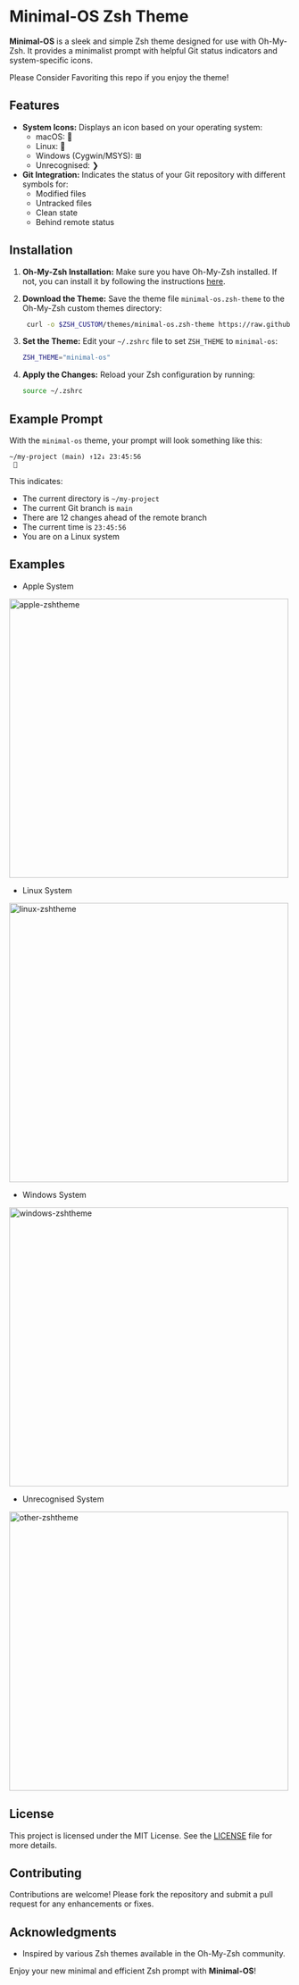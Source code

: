 # Minimal-OS Zsh Theme

**Minimal-OS** is a sleek and simple Zsh theme designed for use with Oh-My-Zsh. It provides a minimalist prompt with helpful Git status indicators and system-specific icons.

Please Consider Favoriting this repo if you enjoy the theme!

## Features

- **System Icons:** Displays an icon based on your operating system:
  - macOS: 
  - Linux: 🐧
  - Windows (Cygwin/MSYS): ⊞
  - Unrecognised: ❯
- **Git Integration:** Indicates the status of your Git repository with different symbols for:
  - Modified files
  - Untracked files
  - Clean state
  - Behind remote status

## Installation

1. **Oh-My-Zsh Installation:**
   Make sure you have Oh-My-Zsh installed. If not, you can install it by following the instructions [here](https://github.com/ohmyzsh/ohmyzsh).

2. **Download the Theme:**
   Save the theme file `minimal-os.zsh-theme` to the Oh-My-Zsh custom themes directory:

   ```sh
    curl -o $ZSH_CUSTOM/themes/minimal-os.zsh-theme https://raw.githubusercontent.com/nkurata/zsh-theme/main/minimal-os.zsh-theme
   ```

3. **Set the Theme:**
   Edit your `~/.zshrc` file to set `ZSH_THEME` to `minimal-os`:

   ```sh
   ZSH_THEME="minimal-os"
   ```

4. **Apply the Changes:**
   Reload your Zsh configuration by running:

   ```sh
   source ~/.zshrc
   ```

## Example Prompt

With the `minimal-os` theme, your prompt will look something like this:

```
~/my-project (main) ↑12↓ 23:45:56
 🐧
```

This indicates:
- The current directory is `~/my-project`
- The current Git branch is `main`
- There are 12 changes ahead of the remote branch
- The current time is `23:45:56`
- You are on a Linux system

## Examples
- Apple System

<img width="500" alt="apple-zshtheme" src="https://github.com/nkurata/zsh-theme/assets/90001579/bc312d40-9e76-422b-9ac5-db50a9475cc6">

- Linux System

<img width="500" alt="linux-zshtheme" src="https://github.com/nkurata/zsh-theme/assets/90001579/23d5be54-c134-45c3-871d-4c1454462c70">

- Windows System

<img width="500" alt="windows-zshtheme" src="https://github.com/nkurata/zsh-theme/assets/90001579/e5edb17c-0577-4fd9-bede-8d441e554e3c">

- Unrecognised System
<img width="500" alt="other-zshtheme" src="https://github.com/nkurata/zsh-theme/assets/90001579/3734bf07-05ce-41d0-8960-af491df03750">




## License

This project is licensed under the MIT License. See the [LICENSE](LICENSE) file for more details.

## Contributing

Contributions are welcome! Please fork the repository and submit a pull request for any enhancements or fixes.

## Acknowledgments

- Inspired by various Zsh themes available in the Oh-My-Zsh community.

Enjoy your new minimal and efficient Zsh prompt with **Minimal-OS**!
